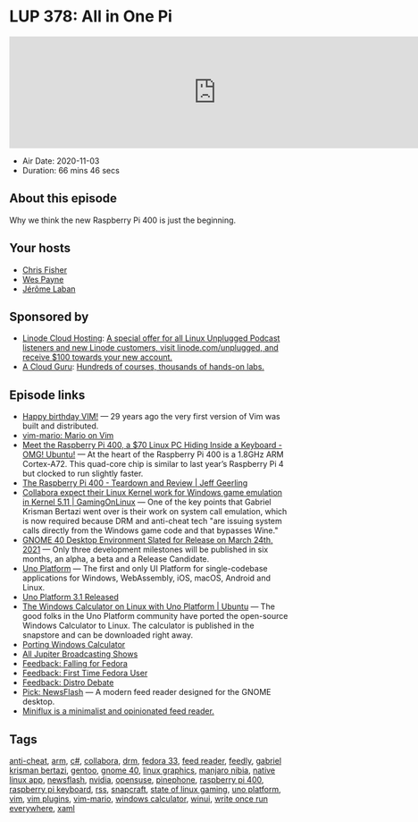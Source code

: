 # LUP 378: All in One Pi

<iframe src="https://player.fireside.fm/v2/RUkczH-V+HiZ7YZzJ?theme=dark" width="740" height="200" frameborder="0" scrolling="no"></iframe>

* Air Date: 2020-11-03
* Duration: 66 mins 46 secs

## About this episode

Why we think the new Raspberry Pi 400 is just the beginning.

## Your hosts
* [Chris Fisher](https://linuxunplugged.com/hosts/chrislas)
* [Wes Payne](https://linuxunplugged.com/hosts/wes)
* [Jérôme Laban](https://linuxunplugged.com/guests/jeromelaban)

## Sponsored by

  * [Linode Cloud Hosting](https://linode.com/unplugged): [A special offer for all Linux Unplugged Podcast listeners and new Linode customers, visit linode.com/unplugged, and receive $100 towards your new account. ](https://linode.com/unplugged)
  * [A Cloud Guru](https://acloudguru.com): [Hundreds of courses, thousands of hands-on labs.](https://acloudguru.com)



## Episode links

  * [Happy birthday VIM!](https://groups.google.com/g/vim_dev/c/u9CpigzkJb4?pli=1 "Happy birthday VIM!") — 29 years ago the very first version of Vim was built and distributed.
  * [vim-mario: Mario on Vim](https://github.com/rbtnn/vim-mario "vim-mario: Mario on Vim")
  * [Meet the Raspberry Pi 400, a $70 Linux PC Hiding Inside a Keyboard - OMG! Ubuntu!](https://www.omgubuntu.co.uk/2020/11/raspberry-pi-400-specs-buy "Meet the Raspberry Pi 400, a $70 Linux PC Hiding Inside a Keyboard - OMG! Ubuntu!") — At the heart of the Raspberry Pi 400 is a 1.8GHz ARM Cortex-A72. This quad-core chip is similar to last year’s Raspberry Pi 4 but clocked to run slightly faster.
  * [The Raspberry Pi 400 - Teardown and Review | Jeff Geerling](https://www.jeffgeerling.com/blog/2020/raspberry-pi-400-teardown-and-review "The Raspberry Pi 400 - Teardown and Review | Jeff Geerling")
  * [Collabora expect their Linux Kernel work for Windows game emulation in Kernel 5.11 | GamingOnLinux](https://www.gamingonlinux.com/2020/10/collabora-expect-their-linux-kernel-work-for-windows-game-emulation-in-kernel-5-11 "Collabora expect their Linux Kernel work for Windows game emulation in Kernel 5.11 | GamingOnLinux") — One of the key points that Gabriel Krisman Bertazi went over is their work on system call emulation, which is now required because DRM and anti-cheat tech "are issuing system calls directly from the Windows game code and that bypasses Wine."
  * [GNOME 40 Desktop Environment Slated for Release on March 24th, 2021](https://9to5linux.com/gnome-40-desktop-environment-slated-for-release-on-march-24th-2021 "GNOME 40 Desktop Environment Slated for Release on March 24th, 2021") — Only three development milestones will be published in six months, an alpha, a beta and a Release Candidate.
  * [Uno Platform](https://platform.uno/ "Uno Platform") — The first and only UI Platform for single-codebase applications for Windows, WebAssembly, iOS, macOS, Android and Linux.
  * [Uno Platform 3.1 Released](https://www.infoq.com/news/2020/10/uno-plaftorm-3-1-released/ "Uno Platform 3.1 Released")
  * [The Windows Calculator on Linux with Uno Platform | Ubuntu](https://ubuntu.com/blog/the-windows-calculator-on-linux-with-uno-platform "The Windows Calculator on Linux with Uno Platform | Ubuntu") — The good folks in the Uno Platform community have ported the open-source Windows Calculator to Linux. The calculator is published in the snapstore and can be downloaded right away.
  * [Porting Windows Calculator](https://github.com/unoplatform/uno/blob/master/doc/blog/201906-porting-windows-calculator.md "Porting Windows Calculator")
  * [All Jupiter Broadcasting Shows](https://feed.jupiter.zone/allshows "All Jupiter Broadcasting Shows")
  * [Feedback: Falling for Fedora](https://slexy.org/view/s20w9VbEWG "Feedback: Falling for Fedora")
  * [Feedback: First Time Fedora User](https://slexy.org/view/s20nopx5GQ "Feedback: First Time Fedora User")
  * [Feedback: Distro Debate](https://slexy.org/view/s2RlHHh1wb "Feedback: Distro Debate")
  * [Pick: NewsFlash](https://flathub.org/apps/details/com.gitlab.newsflash "Pick: NewsFlash") — A modern feed reader designed for the GNOME desktop.
  * [Miniflux is a minimalist and opinionated feed reader.](https://miniflux.app/index.html "Miniflux is a minimalist and opinionated feed reader.")



## Tags

[anti-cheat](https://linuxunplugged.com/tags/anti-cheat), [arm](https://linuxunplugged.com/tags/arm), [c#](https://linuxunplugged.com/tags/c%23), [collabora](https://linuxunplugged.com/tags/collabora), [drm](https://linuxunplugged.com/tags/drm), [fedora 33](https://linuxunplugged.com/tags/fedora%2033), [feed reader](https://linuxunplugged.com/tags/feed%20reader), [feedly](https://linuxunplugged.com/tags/feedly), [gabriel krisman bertazi](https://linuxunplugged.com/tags/gabriel%20krisman%20bertazi), [gentoo](https://linuxunplugged.com/tags/gentoo), [gnome 40](https://linuxunplugged.com/tags/gnome%2040), [linux graphics](https://linuxunplugged.com/tags/linux%20graphics), [manjaro nibia](https://linuxunplugged.com/tags/manjaro%20nibia), [native linux app](https://linuxunplugged.com/tags/native%20linux%20app), [newsflash](https://linuxunplugged.com/tags/newsflash), [nvidia](https://linuxunplugged.com/tags/nvidia), [opensuse](https://linuxunplugged.com/tags/opensuse), [pinephone](https://linuxunplugged.com/tags/pinephone), [raspberry pi 400](https://linuxunplugged.com/tags/raspberry%20pi%20400), [raspberry pi keyboard](https://linuxunplugged.com/tags/raspberry%20pi%20keyboard), [rss](https://linuxunplugged.com/tags/rss), [snapcraft](https://linuxunplugged.com/tags/snapcraft), [state of linux gaming](https://linuxunplugged.com/tags/state%20of%20linux%20gaming), [uno platform](https://linuxunplugged.com/tags/uno%20platform), [vim](https://linuxunplugged.com/tags/vim), [vim plugins](https://linuxunplugged.com/tags/vim%20plugins), [vim-mario](https://linuxunplugged.com/tags/vim-mario), [windows calculator](https://linuxunplugged.com/tags/windows%20calculator), [winui](https://linuxunplugged.com/tags/winui), [write once run everywhere](https://linuxunplugged.com/tags/write%20once%20run%20everywhere), [xaml](https://linuxunplugged.com/tags/xaml)